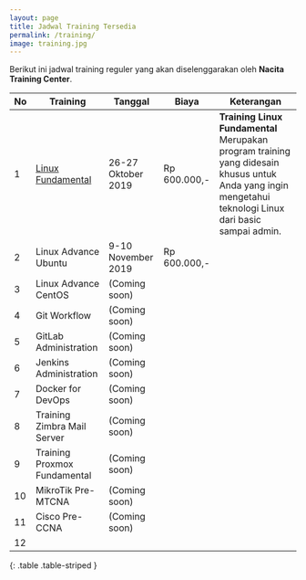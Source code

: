 ```yaml
---
layout: page
title: Jadwal Training Tersedia
permalink: /training/
image: training.jpg
---
```


Berikut ini jadwal training reguler yang akan diselenggarakan oleh **Nacita Training Center**.

| No | Training | Tanggal | Biaya | Keterangan |
| --- | --- | --- | --- | --- |
| 1 | [Linux Fundamental](/training/linux-fundamental/) | 26-27 Oktober 2019 | Rp 600.000,- | **Training Linux Fundamental** Merupakan program training yang didesain khusus untuk Anda yang ingin mengetahui teknologi Linux dari basic sampai admin. |
| 2 | Linux Advance Ubuntu | 9-10 November 2019 | Rp 600.000,- | |
| 3 | Linux Advance CentOS | (Coming soon) | | |
| 4 | Git Workflow | (Coming soon) | | |
| 5 | GitLab Administration | (Coming soon) | | |
| 6 | Jenkins Administration | (Coming soon) | | |
| 7 | Docker for DevOps | (Coming soon) | | |
| 8 | Training Zimbra Mail Server | (Coming soon) | | |
| 9 | Training Proxmox Fundamental | (Coming soon) | | |
| 10 | MikroTik Pre-MTCNA | (Coming soon) | | |
| 11 | Cisco Pre-CCNA | (Coming soon) | | |
| 12 |  | | | |
{: .table .table-striped }
